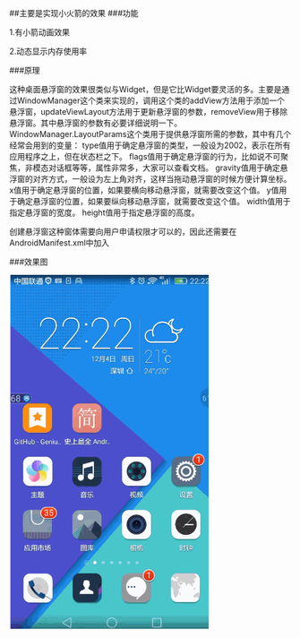 ##主要是实现小火箭的效果
###功能

1.有小箭动画效果

2.动态显示内存使用率

###原理

这种桌面悬浮窗的效果很类似与Widget，但是它比Widget要灵活的多。主要是通过WindowManager这个类来实现的，调用这个类的addView方法用于添加一个悬浮窗，updateViewLayout方法用于更新悬浮窗的参数，removeView用于移除悬浮窗。其中悬浮窗的参数有必要详细说明一下。
WindowManager.LayoutParams这个类用于提供悬浮窗所需的参数，其中有几个经常会用到的变量：
type值用于确定悬浮窗的类型，一般设为2002，表示在所有应用程序之上，但在状态栏之下。
flags值用于确定悬浮窗的行为，比如说不可聚焦，非模态对话框等等，属性非常多，大家可以查看文档。
gravity值用于确定悬浮窗的对齐方式，一般设为左上角对齐，这样当拖动悬浮窗的时候方便计算坐标。
x值用于确定悬浮窗的位置，如果要横向移动悬浮窗，就需要改变这个值。
y值用于确定悬浮窗的位置，如果要纵向移动悬浮窗，就需要改变这个值。
width值用于指定悬浮窗的宽度。
height值用于指定悬浮窗的高度。

创建悬浮窗这种窗体需要向用户申请权限才可以的，因此还需要在AndroidManifest.xml中加入<uses-permission android:name="android.permission.SYSTEM_ALERT_WINDOW" />

###效果图

![icon](rocket.gif)
